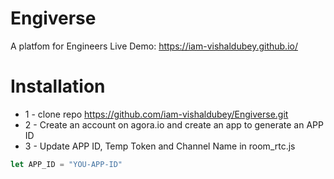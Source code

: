 # Engiverse
A platfom for Engineers
Live Demo: https://iam-vishaldubey.github.io/

# Installation
* 1 - clone repo https://github.com/iam-vishaldubey/Engiverse.git
* 2 - Create an account on agora.io and create an app to generate an APP ID
* 3 - Update APP ID, Temp Token and Channel Name in room_rtc.js
```javascript
let APP_ID = "YOU-APP-ID"
```




